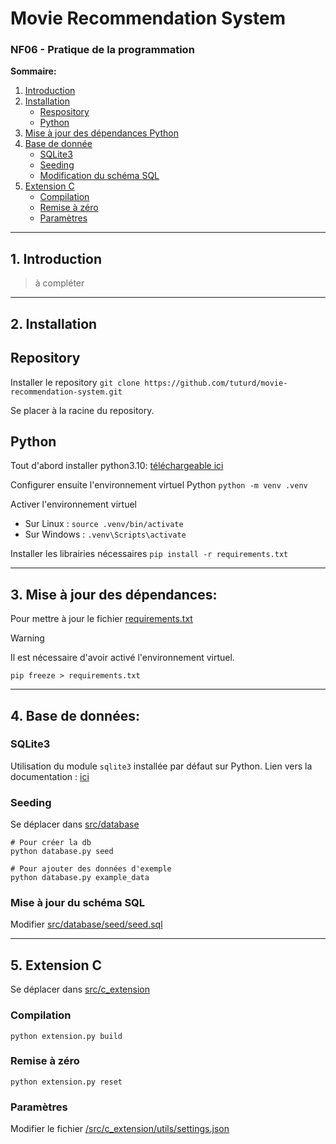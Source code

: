 # Movie Recommendation System
### NF06 - Pratique de la programmation

**Sommaire:**

1. [Introduction](#1-introduction)
2. [Installation](#1-installation)
    - [Respository](#repository)
    - [Python](#python)
3. [Mise à jour des dépendances Python](#2-mise-à-jour-des-dépendances)
4. [Base de donnée](#3-base-de-données)
    - [SQLite3](#sqlite3)
    - [Seeding](#seeding)
    - [Modification du schéma SQL](#mise-à-jour-du-schéma-sql)
5. [Extension C](#4-extension-c)
    - [Compilation](#compilation)
    - [Remise à zéro](#remise-à-zéro)
    - [Paramètres](#paramètres)

<hr>

## 1. Introduction
> à compléter

<hr>

## 2. Installation

## Repository

Installer le repository
`git clone https://github.com/tuturd/movie-recommendation-system.git`

Se placer à la racine du repository.


## Python

Tout d'abord installer python3.10: [téléchargeable ici](https://www.python.org/downloads/)

Configurer ensuite l'environnement virtuel Python
`python -m venv .venv`

Activer l'environnement virtuel
- Sur Linux : `source .venv/bin/activate`
- Sur Windows : `.venv\Scripts\activate`

Installer les librairies nécessaires
`pip install -r requirements.txt`

<hr>

## 3. Mise à jour des dépendances:

Pour mettre à jour le fichier [requirements.txt](requirements.txt)
> [!WARNING]  
> Il est nécessaire d'avoir activé l'environnement virtuel.

`pip freeze > requirements.txt`

<hr>

## 4. Base de données:

### SQLite3
Utilisation du module `sqlite3` installée par défaut sur Python.
Lien vers la documentation : [ici](https://www.sqlite.org/docs.html)

### Seeding
Se déplacer dans [src/database](src/database)
```
# Pour créer la db
python database.py seed

# Pour ajouter des données d'exemple
python database.py example_data
```

### Mise à jour du schéma SQL
Modifier [src/database/seed/seed.sql](src/database/seed/seed.sql)

<hr>

## 5. Extension C
Se déplacer dans [src/c_extension](src/c_extension)

### Compilation
`python extension.py build`

### Remise à zéro
`python extension.py reset`

### Paramètres
Modifier le fichier [/src/c_extension/utils/settings.json](/src/c_extension/utils/settings.json)